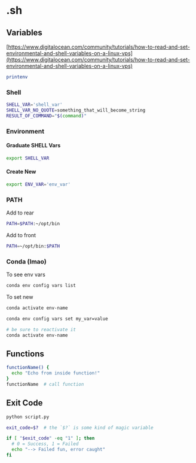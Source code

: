 # .sh

## Variables

[https://www.digitalocean.com/community/tutorials/how-to-read-and-set-environmental-and-shell-variables-on-a-linux-vps](https://www.digitalocean.com/community/tutorials/how-to-read-and-set-environmental-and-shell-variables-on-a-linux-vps)

```bash
printenv
```

### Shell

```bash
SHELL_VAR='shell_var'
SHELL_VAR_NO_QUOTE=something_that_will_become_string
RESULT_OF_COMMAND="$(command)"
```

### Environment

#### Graduate SHELL Vars

```bash
export SHELL_VAR
```

#### Create New

```bash
export ENV_VAR='env_var'
```

### PATH

Add to rear

```bash
PATH=$PATH:~/opt/bin
```

Add to front

```bash
PATH=~/opt/bin:$PATH
```

### Conda (lmao)

To see env vars

```bash
conda env config vars list
```

To set new

```bash
conda activate env-name

conda env config vars set my_var=value

# be sure to reactivate it
conda activate env-name
```

## Functions

```bash
functionName() {
  echo "Echo from inside function!"
}
functionName  # call function
```

## Exit Code

```bash
python script.py

exit_code=$?  # the `$?` is some kind of magic variable

if [ "$exit_code" -eq "1" ]; then
  # 0 = Success, 1 = Failed
  echo "--> Failed fun, error caught"
fi
```

